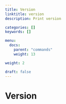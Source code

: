 ```yaml
---
title: Version
linktitle: version
description: Print version

categories: []
keywords: []

menu:
  docs:
    parent: "commands"
    weight: 13

weight: 2

draft: false
---
```


# Version

